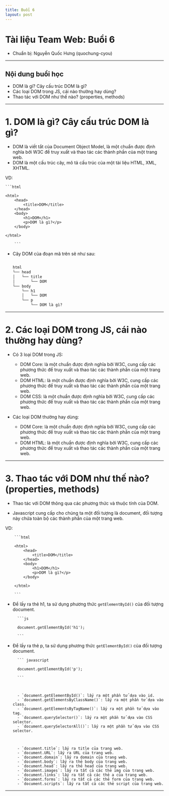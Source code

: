 ```yaml
---
title: Buổi 6
layout: post
---
```



# Tài liệu Team Web: Buổi 6

- Chuẩn bị: Nguyễn Quốc Hưng (quochung-cyou)

---

## Nội dung buổi học

- DOM là gì? Cây cấu trúc DOM là gì?
- Các loại DOM trong JS, cái nào thường hay dùng?
- Thao tác với DOM như thế nào? (properties, methods)

---

# 1. DOM là gì? Cây cấu trúc DOM là gì?

- DOM là viết tắt của Document Object Model, là một chuẩn được định nghĩa bởi W3C để truy xuất và thao tác các thành phần của một trang web.
- DOM là một cấu trúc cây, mô tả cấu trúc của một tài liệu HTML, XML, XHTML.

VD:
    
    ```html

    <html>
        <head>
            <title>DOM</title>
        </head>
        <body>
            <h1>DOM</h1>
            <p>DOM là gì?</p>
        </body>

    </html>
    
        ```

- Cây DOM của đoạn mã trên sẽ như sau:
    
    ```html

    html
    └── head
    │   └── title
    │       └── DOM
    └── body
        └── h1
        │   └── DOM
        └── p
            └── DOM là gì?

    ```

---

# 2. Các loại DOM trong JS, cái nào thường hay dùng?

- Có 3 loại DOM trong JS:
    - DOM Core: là một chuẩn được định nghĩa bởi W3C, cung cấp các phương thức để truy xuất và thao tác các thành phần của một trang web.
    - DOM HTML: là một chuẩn được định nghĩa bởi W3C, cung cấp các phương thức để truy xuất và thao tác các thành phần của một trang web.
    - DOM CSS: là một chuẩn được định nghĩa bởi W3C, cung cấp các phương thức để truy xuất và thao tác các thành phần của một trang web.

- Các loại DOM thường hay dùng:
    - DOM Core: là một chuẩn được định nghĩa bởi W3C, cung cấp các phương thức để truy xuất và thao tác các thành phần của một trang web.
    - DOM HTML: là một chuẩn được định nghĩa bởi W3C, cung cấp các phương thức để truy xuất và thao tác các thành phần của một trang web.

---

# 3. Thao tác với DOM như thế nào? (properties, methods)

- Thao tác với DOM thông qua các phương thức và thuộc tính của DOM.

- Javascript cung cấp cho chúng ta một đối tượng là document, đối tượng này chứa toàn bộ các thành phần của một trang web.

VD:
    
        ```html
    
        <html>
            <head>
                <title>DOM</title>
            </head>
            <body>
                <h1>DOM</h1>
                <p>DOM là gì?</p>
            </body>
    
        </html>
        
        ```

- Để lấy ra thẻ h1, ta sử dụng phương thức `getElementById()` của đối tượng document.
    
        ```js
    
        document.getElementById('h1');
    
        ```

- Để lấy ra thẻ p, ta sử dụng phương thức `getElementById()` của đối tượng document.
    
        ``` javascript

        document.getElementById('p');
    
        ```


    
        - `document.getElementById()`: lấy ra một phần tử dựa vào id.
        - `document.getElementsByClassName()`: lấy ra một phần tử dựa vào class.
        - `document.getElementsByTagName()`: lấy ra một phần tử dựa vào tag.
        - `document.querySelector()`: lấy ra một phần tử dựa vào CSS selector.
        - `document.querySelectorAll()`: lấy ra một phần tử dựa vào CSS selector.



        - `document.title`: lấy ra title của trang web.
        - `document.URL`: lấy ra URL của trang web.
        - `document.domain`: lấy ra domain của trang web.
        - `document.body`: lấy ra thẻ body của trang web.
        - `document.head`: lấy ra thẻ head của trang web.
        - `document.images`: lấy ra tất cả các thẻ img của trang web.
        - `document.links`: lấy ra tất cả các thẻ a của trang web.
        - `document.forms`: lấy ra tất cả các thẻ form của trang web.
        - `document.scripts`: lấy ra tất cả các thẻ script của trang web.

---





